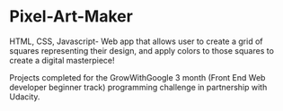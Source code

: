 # Pixel-Art-Maker
HTML, CSS, Javascript- Web app that allows user to create a grid of squares representing their design, and apply colors to those squares to create a digital masterpiece!

Projects completed for the GrowWithGoogle 3 month (Front End Web developer beginner track) programming challenge in partnership with Udacity.
